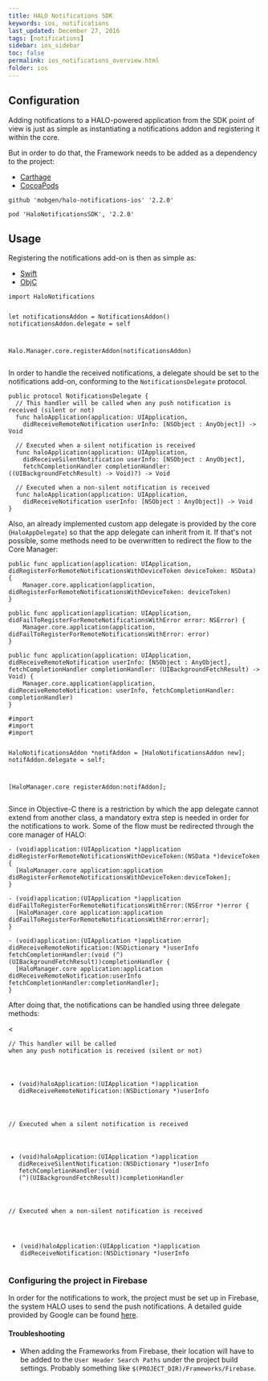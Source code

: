 ```yaml
---
title: HALO Notifications SDK
keywords: ios, notifications
last_updated: December 27, 2016
tags: [notifications]
sidebar: ios_sidebar
toc: false
permalink: ios_notifications_overview.html
folder: ios
---
```


## Configuration

Adding notifications to a HALO-powered application from the SDK point of view is just as simple as instantiating a notifications addon and registering it within the core.

But in order to do that, the Framework needs to be added as a dependency to the project:

<ul class="nav nav-tabs">
  <li role="presentation" class="active"><a href="#carthage" data-toggle="tab">Carthage</a></li>
  <li role="presentation"><a href="#cocoapods" data-toggle="tab">CocoaPods</a></li>
</ul>

<div class="tab-content">
  <div id="carthage" class="tab-pane fade in active">
    <pre><code class="bash">github 'mobgen/halo-notifications-ios' '2.2.0'</code></pre>
  </div>
  <div id="cocoapods" class="tab-pane fade">
    <pre><code class="bash">pod 'HaloNotificationsSDK', '2.2.0'</code></pre>
  </div>
</div>

## Usage

Registering the notifications add-on is then as simple as:

<ul class="nav nav-tabs">
  <li role="presentation" class="active"><a href="#swift-1" data-toggle="tab">Swift</a></li>
  <li role="presentation"><a href="#objc-1" data-toggle="tab">ObjC</a></li>
</ul>

<div class="tab-content">
  <div id="swift-1" class="tab-pane fade in active">
    <pre><code class="swift">import HaloNotifications

let notificationsAddon = NotificationsAddon()
notificationsAddon.delegate = self

Halo.Manager.core.registerAddon(notificationsAddon)</code></pre>

<p>In order to handle the received notifications, a delegate should be set to the notifications add-on, conforming to the <code>NotificationsDelegate</code> protocol.</p>

<pre><code class="swift">public protocol NotificationsDelegate {
  // This handler will be called when any push notification is received (silent or not) 
  func haloApplication(application: UIApplication, 
    didReceiveRemoteNotification userInfo: [NSObject : AnyObject]) -> Void
  
  // Executed when a silent notification is received
  func haloApplication(application: UIApplication, 
    didReceiveSilentNotification userInfo: [NSObject : AnyObject], 
    fetchCompletionHandler completionHandler: ((UIBackgroundFetchResult) -> Void)?) -> Void

  // Executed when a non-silent notification is received
  func haloApplication(application: UIApplication, 
    didReceiveNotification userInfo: [NSObject : AnyObject]) -> Void
}</code></pre>

Also, an already implemented custom app delegate is provided by the core (`HaloAppDelegate`) so that the app delegate can inherit from it. If that's not possible, some methods need to be overwritten to redirect the flow to the Core Manager:

<pre><code class="swift">public func application(application: UIApplication, didRegisterForRemoteNotificationsWithDeviceToken deviceToken: NSData) {
    Manager.core.application(application, didRegisterForRemoteNotificationsWithDeviceToken: deviceToken)
}

public func application(application: UIApplication, didFailToRegisterForRemoteNotificationsWithError error: NSError) {
    Manager.core.application(application, didFailToRegisterForRemoteNotificationsWithError: error)
}

public func application(application: UIApplication, didReceiveRemoteNotification userInfo: [NSObject : AnyObject], fetchCompletionHandler completionHandler: (UIBackgroundFetchResult) -> Void) {
    Manager.core.application(application, didReceiveRemoteNotification: userInfo, fetchCompletionHandler: completionHandler)
}</code></pre>

  </div>
  <div id="objc-1" class="tab-pane fade">
    <pre><code class="objective-c">#import <Halo/Halo-Swift.h>
#import <HaloObjC/HaloObjC-Swift.h>
#import <HaloNotifications/HaloNotifications-Swift.h>

HaloNotificationsAddon *notifAddon = [HaloNotificationsAddon new];
notifAddon.delegate = self;
    
[HaloManager.core registerAddon:notifAddon];</code></pre>

Since in Objective-C there is a restriction by which the app delegate cannot extend from another class, a mandatory extra step is needed in order for the notifications to work. Some of the flow must be redirected through the core manager of HALO:

<pre><code class="objective-c">- (void)application:(UIApplication *)application didRegisterForRemoteNotificationsWithDeviceToken:(NSData *)deviceToken {
  [HaloManager.core application:application didRegisterForRemoteNotificationsWithDeviceToken:deviceToken];
}

- (void)application:(UIApplication *)application didFailToRegisterForRemoteNotificationsWithError:(NSError *)error {
  [HaloManager.core application:application didFailToRegisterForRemoteNotificationsWithError:error];
}

- (void)application:(UIApplication *)application didReceiveRemoteNotification:(NSDictionary *)userInfo fetchCompletionHandler:(void (^)(UIBackgroundFetchResult))completionHandler {
  [HaloManager.core application:application didReceiveRemoteNotification:userInfo fetchCompletionHandler:completionHandler];
}</code></pre>

After doing that, the notifications can be handled using three delegate methods:

<<pre><code class="objective-c">// This handler will be called when any push notification is received (silent or not)
- (void)haloApplication:(UIApplication *)application didReceiveRemoteNotification:(NSDictionary *)userInfo

// Executed when a silent notification is received
- (void)haloApplication:(UIApplication *)application didReceiveSilentNotification:(NSDictionary *)userInfo fetchCompletionHandler:(void (^)(UIBackgroundFetchResult))completionHandler

// Executed when a non-silent notification is received
- (void)haloApplication:(UIApplication *)application didReceiveNotification:(NSDictionary *)userInfo</code></pre>
  </div>
</div>

### Configuring the project in Firebase

In order for the notifications to work, the project must be set up in Firebase, the system HALO uses to send the push notifications. A detailed guide provided by Google can be found [here](https://firebase.google.com/docs/ios/setup).

#### Troubleshooting

* When adding the Frameworks from Firebase, their location will have to be added to the `User Header Search Paths` under the project build settings. Probably something like `$(PROJECT_DIR)/Frameworks/Firebase`.

